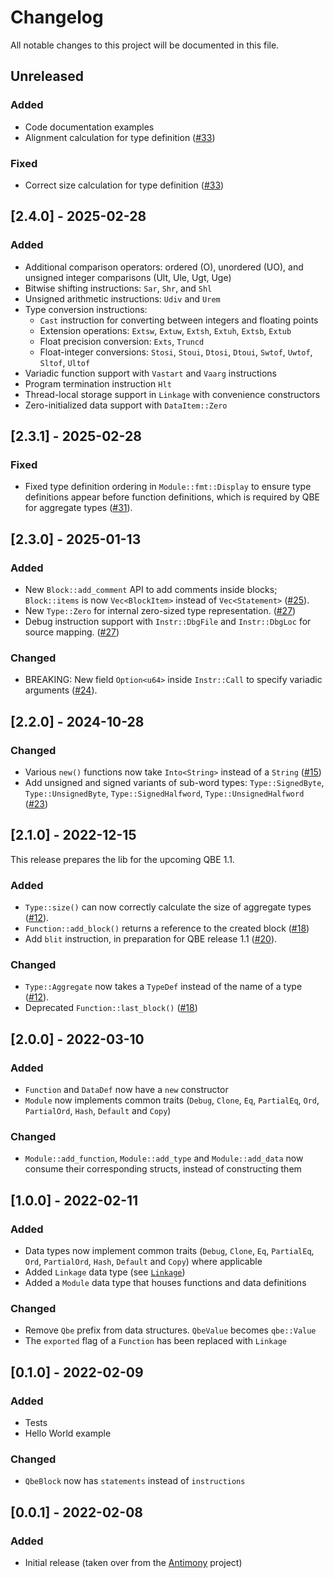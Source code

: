 # Changelog

All notable changes to this project will be documented in this file.

## Unreleased

### Added

- Code documentation examples
- Alignment calculation for type definition ([#33](https://github.com/garritfra/qbe-rs/pull/33))

### Fixed

- Correct size calculation for type definition ([#33](https://github.com/garritfra/qbe-rs/pull/33))

## [2.4.0] - 2025-02-28

### Added

- Additional comparison operators: ordered (O), unordered (UO), and unsigned integer comparisons (Ult, Ule, Ugt, Uge)
- Bitwise shifting instructions: `Sar`, `Shr`, and `Shl`
- Unsigned arithmetic instructions: `Udiv` and `Urem`
- Type conversion instructions:
  - `Cast` instruction for converting between integers and floating points
  - Extension operations: `Extsw`, `Extuw`, `Extsh`, `Extuh`, `Extsb`, `Extub`
  - Float precision conversion: `Exts`, `Truncd`
  - Float-integer conversions: `Stosi`, `Stoui`, `Dtosi`, `Dtoui`, `Swtof`, `Uwtof`, `Sltof`, `Ultof`
- Variadic function support with `Vastart` and `Vaarg` instructions
- Program termination instruction `Hlt`
- Thread-local storage support in `Linkage` with convenience constructors
- Zero-initialized data support with `DataItem::Zero`

## [2.3.1] - 2025-02-28

### Fixed

- Fixed type definition ordering in `Module::fmt::Display` to ensure type definitions appear before function definitions, which is required by QBE for aggregate types ([#31](https://github.com/garritfra/qbe-rs/pull/31)).

## [2.3.0] - 2025-01-13

### Added

-   New `Block::add_comment` API to add comments inside blocks; `Block::items` is now `Vec<BlockItem>` instead of `Vec<Statement>` ([#25](https://github.com/garritfra/qbe-rs/pull/25)).
-   New `Type::Zero` for internal zero-sized type representation. ([#27](https://github.com/garritfra/qbe-rs/pull/27))
-   Debug instruction support with `Instr::DbgFile` and `Instr::DbgLoc` for source mapping. ([#27](https://github.com/garritfra/qbe-rs/pull/27))

### Changed

-   BREAKING: New field `Option<u64>` inside `Instr::Call` to specify variadic arguments ([#24](https://github.com/garritfra/qbe-rs/pull/24)).

## [2.2.0] - 2024-10-28

### Changed

-   Various `new()` functions now take `Into<String>` instead of a
    `String` ([#15](https://github.com/garritfra/qbe-rs/pull/15))
-   Add unsigned and signed variants of sub-word types: `Type::SignedByte`, `Type::UnsignedByte`, `Type::SignedHalfword`, `Type::UnsignedHalfword` ([#23](https://github.com/garritfra/qbe-rs/pull/23))

## [2.1.0] - 2022-12-15

This release prepares the lib for the upcoming QBE 1.1.

### Added

-   `Type::size()` can now correctly calculate the size of aggregate types
    ([#12](https://github.com/garritfra/qbe-rs/pull/12)).
-   `Function::add_block()` returns a reference to the created block ([#18](https://github.com/garritfra/qbe-rs/pull/18))
- Add `blit` instruction, in preparation for QBE release 1.1 ([#20](https://github.com/garritfra/qbe-rs/pull/20)).

### Changed

-   `Type::Aggregate` now takes a `TypeDef` instead of the name of a type
    ([#12](https://github.com/garritfra/qbe-rs/pull/12)).
-   Deprecated `Function::last_block()` ([#18](https://github.com/garritfra/qbe-rs/pull/18))

## [2.0.0] - 2022-03-10

### Added

-   `Function` and `DataDef` now have a `new` constructor
-   `Module` now implements common traits (`Debug`, `Clone`, `Eq`, `PartialEq`,
    `Ord`, `PartialOrd`, `Hash`, `Default` and `Copy`)

### Changed

-   `Module::add_function`, `Module::add_type` and `Module::add_data` now consume
    their corresponding structs, instead of constructing them

## [1.0.0] - 2022-02-11

### Added

-   Data types now implement common traits (`Debug`, `Clone`, `Eq`, `PartialEq`,
    `Ord`, `PartialOrd`, `Hash`, `Default` and `Copy`) where applicable
-   Added `Linkage` data type (see [`Linkage`](https://c9x.me/compile/doc/il.html#Linkage))
-   Added a `Module` data type that houses functions and data definitions

### Changed

-   Remove `Qbe` prefix from data structures. `QbeValue` becomes `qbe::Value`
-   The `exported` flag of a `Function` has been replaced with `Linkage`

## [0.1.0] - 2022-02-09

### Added

-   Tests
-   Hello World example

### Changed

-   `QbeBlock` now has `statements` instead of `instructions`

## [0.0.1] - 2022-02-08

### Added

-   Initial release (taken over from the [Antimony](https://github.com/antimony-lang/antimony) project)
